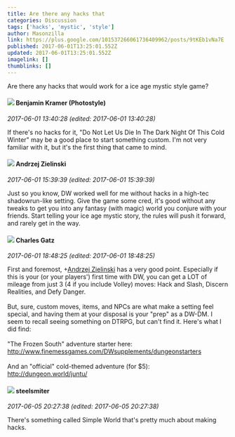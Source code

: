 ```yaml
---
title: Are there any hacks that
categories: Discussion
tags: ['hacks', 'mystic', 'style']
author: Masonzilla
link: https://plus.google.com/101537266061736409962/posts/9tKEb1vNa7E
published: 2017-06-01T13:25:01.552Z
updated: 2017-06-01T13:25:01.552Z
imagelink: []
thumblinks: []
---
```


Are there any hacks that would work for a ice age mystic style game?
<div id='comment z12mtberyrrmt53tp22yejoatkqlvxxwt04'>
  <h4><img src='{{site.baseurl}}//images/avatars/107323876295285638890_photo.jpg'> Benjamin Kramer (Photostyle)</h4>
      <p><cite>2017-06-01 13:40:28 (edited: 2017-06-01 13:40:28)</cite></p>
        <p>If there&#39;s no hacks for it, &quot;Do Not Let Us Die In The Dark Night Of This Cold Winter&quot; may be a good place to start something custom. I&#39;m not very familiar with it, but it&#39;s the first thing that came to mind.</p>
</div>
        

<div id='comment z12mtberyrrmt53tp22yejoatkqlvxxwt04'>
  <h4><img src='{{site.baseurl}}//images/avatars/110740615555302158335_photo.jpg'> Andrzej Zielinski</h4>
      <p><cite>2017-06-01 15:39:39 (edited: 2017-06-01 15:39:39)</cite></p>
        <p>Just so you know, DW worked well for me without hacks in a high-tec shadowrun-like setting. Give the game some cred, it&#39;s good without any tweaks to get you into any fantasy (with magic) world you conjure with your friends. Start telling your ice age mystic story, the rules will push it forward, and rarely get in the way.</p>
</div>
        

<div id='comment z12mtberyrrmt53tp22yejoatkqlvxxwt04'>
  <h4><img src='{{site.baseurl}}//images/avatars/114565208078196505939_photo.jpg'> Charles Gatz</h4>
      <p><cite>2017-06-01 18:48:25 (edited: 2017-06-01 18:48:25)</cite></p>
        <p>First and foremost, <span class="proflinkWrapper"><span class="proflinkPrefix">+</span><a class="proflink" href="https://plus.google.com/110740615555302158335" oid="110740615555302158335">Andrzej Zielinski</a></span> has a very good point. Especially if this is your (or your players&#39;) first time with DW, you can get a LOT of mileage from just 3 (4 if you include Volley) moves: Hack and Slash, Discern Realities, and Defy Danger.<br /><br />But, sure, custom moves, items, and NPCs are what make a setting feel special, and having them at your disposal is your &quot;prep&quot; as a DW-DM. I seem to recall seeing something on DTRPG, but can&#39;t find it. Here&#39;s what I did find:<br /><br />&quot;The Frozen South&quot; adventure starter here: <a href="http://www.finemessgames.com/DWsupplements/dungeonstarters" class="ot-anchor">http://www.finemessgames.com/DWsupplements/dungeonstarters</a><br /><br />And an &quot;official&quot; cold-themed adventure (for $5): <a href="http://dungeon.world/juntu/" class="ot-anchor">http://dungeon.world/juntu/</a></p>
</div>
        

<div id='comment z12mtberyrrmt53tp22yejoatkqlvxxwt04'>
  <h4><img src='{{site.baseurl}}//images/avatars/101028729381529501752_photo.jpg'> steelsmiter</h4>
      <p><cite>2017-06-05 20:27:38 (edited: 2017-06-05 20:27:38)</cite></p>
        <p>There&#39;s something called Simple World that&#39;s pretty much about making hacks.</p>
</div>
        
